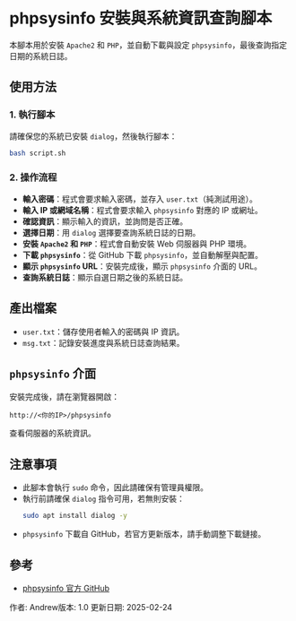 # phpsysinfo 安裝與系統資訊查詢腳本

本腳本用於安裝 `Apache2` 和 `PHP`，並自動下載與設定 `phpsysinfo`，最後查詢指定日期的系統日誌。

## 使用方法

### 1. 執行腳本
請確保您的系統已安裝 `dialog`，然後執行腳本：
```bash
bash script.sh
```

### 2. 操作流程
- **輸入密碼**：程式會要求輸入密碼，並存入 `user.txt`（純測試用途）。
- **輸入 IP 或網域名稱**：程式會要求輸入 `phpsysinfo` 對應的 IP 或網址。
- **確認資訊**：顯示輸入的資訊，並詢問是否正確。
- **選擇日期**：用 `dialog` 選擇要查詢系統日誌的日期。
- **安裝 `Apache2` 和 `PHP`**：程式會自動安裝 Web 伺服器與 PHP 環境。
- **下載 `phpsysinfo`**：從 GitHub 下載 `phpsysinfo`，並自動解壓與配置。
- **顯示 `phpsysinfo` URL**：安裝完成後，顯示 `phpsysinfo` 介面的 URL。
- **查詢系統日誌**：顯示自選日期之後的系統日誌。

## 產出檔案
- `user.txt`：儲存使用者輸入的密碼與 IP 資訊。
- `msg.txt`：記錄安裝進度與系統日誌查詢結果。

## `phpsysinfo` 介面
安裝完成後，請在瀏覽器開啟：
```
http://<你的IP>/phpsysinfo
```
查看伺服器的系統資訊。

## 注意事項
- 此腳本會執行 `sudo` 命令，因此請確保有管理員權限。
- 執行前請確保 `dialog` 指令可用，若無則安裝：
  ```bash
  sudo apt install dialog -y
  ```
- `phpsysinfo` 下載自 GitHub，若官方更新版本，請手動調整下載鏈接。

## 參考
- [phpsysinfo 官方 GitHub](https://github.com/phpsysinfo/phpsysinfo)

作者: Andrew版本: 1.0
更新日期: 2025-02-24
